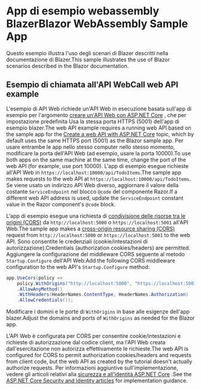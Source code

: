 # <a name="blazor-webassembly-sample-app"></a><span data-ttu-id="f86e8-101">App di esempio webassembly Blazer</span><span class="sxs-lookup"><span data-stu-id="f86e8-101">Blazor WebAssembly Sample App</span></span>

<span data-ttu-id="f86e8-102">Questo esempio illustra l'uso degli scenari di Blazer descritti nella documentazione di Blazer.</span><span class="sxs-lookup"><span data-stu-id="f86e8-102">This sample illustrates the use of Blazor scenarios described in the Blazor documentation.</span></span>

## <a name="call-web-api-example"></a><span data-ttu-id="f86e8-103">Esempio di chiamata all'API Web</span><span class="sxs-lookup"><span data-stu-id="f86e8-103">Call web API example</span></span>

<span data-ttu-id="f86e8-104">L'esempio di API Web richiede un'API Web in esecuzione basata sull'app di esempio per l'argomento <a href="https://docs.microsoft.com/aspnet/core/tutorials/first-web-api">creare un'API Web con ASP.NET Core</a> , che per impostazione predefinita Usa la stessa porta HTTPS (5001) dell'app di esempio blazer.</span><span class="sxs-lookup"><span data-stu-id="f86e8-104">The web API example requires a running web API based on the sample app for the <a href="https://docs.microsoft.com/aspnet/core/tutorials/first-web-api">Create a web API with ASP.NET Core</a> topic, which by default uses the same HTTPS port (5001) as the Blazor sample app.</span></span> <span data-ttu-id="f86e8-105">Per usare entrambe le app nello stesso computer nello stesso momento, modificare la porta dell'API Web (ad esempio, usare la porta 10000).</span><span class="sxs-lookup"><span data-stu-id="f86e8-105">To use both apps on the same machine at the same time, change the port of the web API (for example, use port 10000).</span></span> <span data-ttu-id="f86e8-106">L'app di esempio esegue richieste all'API Web in `https://localhost:10000/api/TodoItems`.</span><span class="sxs-lookup"><span data-stu-id="f86e8-106">The sample app makes requests to the web API at `https://localhost:10000/api/TodoItems`.</span></span> <span data-ttu-id="f86e8-107">Se viene usato un indirizzo API Web diverso, aggiornare il valore della costante `ServiceEndpoint` nel blocco `@code` del componente Razor.</span><span class="sxs-lookup"><span data-stu-id="f86e8-107">If a different web API address is used, update the `ServiceEndpoint` constant value in the Razor component's `@code` block.</span></span></p>

<span data-ttu-id="f86e8-108">L'app di esempio esegue una richiesta di <a href="https://docs.microsoft.com/aspnet/core/security/cors">condivisione delle risorse tra le origini (CORS)</a> da `http://localhost:5000` o `https://localhost:5001` all'API Web.</span><span class="sxs-lookup"><span data-stu-id="f86e8-108">The sample app makes a <a href="https://docs.microsoft.com/aspnet/core/security/cors">cross-origin resource sharing (CORS)</a> request from `http://localhost:5000` or `https://localhost:5001` to the web API.</span></span> <span data-ttu-id="f86e8-109">Sono consentite le credenziali (cookie/intestazioni di autorizzazione).</span><span class="sxs-lookup"><span data-stu-id="f86e8-109">Credentials (authorization cookies/headers) are permitted.</span></span> <span data-ttu-id="f86e8-110">Aggiungere la configurazione del middleware CORS seguente al metodo `Startup.Configure` dell'API Web:</span><span class="sxs-lookup"><span data-stu-id="f86e8-110">Add the following CORS middleware configuration to the web API's `Startup.Configure` method:</span></span></p>

```csharp
app.UseCors(policy => 
    policy.WithOrigins("http://localhost:5000", "https://localhost:5001")
    .AllowAnyMethod()
    .WithHeaders(HeaderNames.ContentType, HeaderNames.Authorization)
    .AllowCredentials());
```

<span data-ttu-id="f86e8-111">Modificare i domini e le porte di `WithOrigins` in base alle esigenze dell'app blazer.</span><span class="sxs-lookup"><span data-stu-id="f86e8-111">Adjust the domains and ports of `WithOrigins` as needed for the Blazor app.</span></span>

<span data-ttu-id="f86e8-112">L'API Web è configurata per CORS per consentire cookie/intestazioni e richieste di autorizzazione dal codice client, ma l'API Web creata dall'esercitazione non autorizza effettivamente le richieste.</span><span class="sxs-lookup"><span data-stu-id="f86e8-112">The web API is configured for CORS to permit authorization cookies/headers and requests from client code, but the web API as created by the tutorial doesn't actually authorize requests.</span></span> <span data-ttu-id="f86e8-113">Per informazioni aggiuntive sull'implementazione, vedere gli articoli relativi alla <a href="https://docs.microsoft.com/aspnet/core/security/">sicurezza e all'identità ASP.NET Core</a> .</span><span class="sxs-lookup"><span data-stu-id="f86e8-113">See the <a href="https://docs.microsoft.com/aspnet/core/security/">ASP.NET Core Security and Identity articles</a> for implementation guidance.</span></span>
